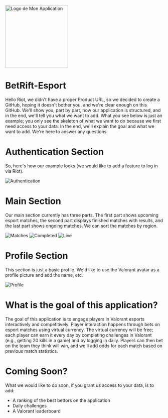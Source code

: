<img src="Screenshot/logo.png" alt="Logo de Mon Application" width="200" height="200" />

# BetRift-Esport

Hello Riot, we didn't have a proper Product URL, so we decided to create a GitHub, hoping it doesn't bother you, and we're clear enough on this GitHub. We'll show you, part by part, how our application is structured, and in the end, we'll tell you what we want to add. What you see below is just an example; you only see the skeleton of what we want to do because we first need access to your data. In the end, we'll explain the goal and what we want to add. We're here to answer any questions.

# Authentication Section

So, here's how our example looks (we would like to add a feature to log in via Riot).

![Authentication](Screenshot/authentication.png)

# Main Section

Our main section currently has three parts. The first part shows upcoming esport matches, the second part displays finished matches with results, and the last part shows ongoing matches. We can sort the matches by region.

![Matches](Screenshot/Match.png) ![Completed](Screenshot/Completed.png) ![Live](Screenshot/Live.png)

# Profile Section

This section is just a basic profile. We'd like to use the Valorant avatar as a profile picture and add the name, etc.

![Profile](Screenshot/Profile.png)

# What is the goal of this application?

The goal of this application is to engage players in Valorant esports interactively and competitively. Player interaction happens through bets on esport matches using virtual currency. The virtual currency will be free; each player can earn it every day by completing challenges in Valorant (e.g., getting 20 kills in a game) and by logging in daily. Players can then bet on the team they think will win, and we'll add odds for each match based on previous match statistics.

# Coming Soon?

What we would like to do soon, if you grant us access to your data, is to add:
- A ranking of the best bettors on the application
- Daily challenges
- A Valorant leaderboard
